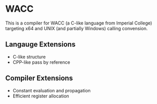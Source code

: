 # WACC

This is a compiler for WACC (a C-like language from Imperial College)
targeting x64 and UNIX (and partially Windows) calling convension.

## Langauge Extensions

* C-like structure
* CPP-like pass by reference

## Compiler Extensions

* Constant evaluation and propagation
* Efficient register allocation
